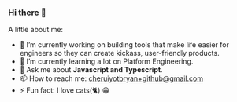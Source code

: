 ### Hi there 👋

A little about me:

- 🔭 I’m currently working on building tools that make life easier for engineers so they can create kickass, user-friendly products.
- 🌱 I’m currently learning a lot on Platform Engineering.
- 💬 Ask me about **Javascript and Typescript**. 
- 📫 How to reach me: cheruiyotbryan+github@gmail.com
- ⚡ Fun fact: I love cats(🐈) 😁
